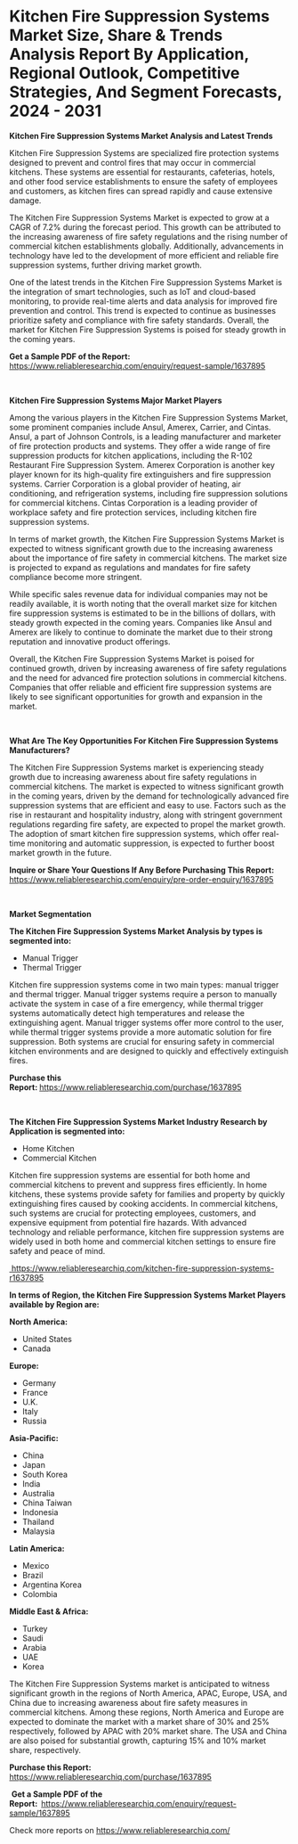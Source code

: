 <p><h1>Kitchen Fire Suppression Systems Market Size, Share & Trends Analysis Report By Application, Regional Outlook, Competitive Strategies, And Segment Forecasts, 2024 - 2031</h1></p><p><strong>Kitchen Fire Suppression Systems Market Analysis and Latest Trends</strong></p>
<p><p>Kitchen Fire Suppression Systems are specialized fire protection systems designed to prevent and control fires that may occur in commercial kitchens. These systems are essential for restaurants, cafeterias, hotels, and other food service establishments to ensure the safety of employees and customers, as kitchen fires can spread rapidly and cause extensive damage.</p><p>The Kitchen Fire Suppression Systems Market is expected to grow at a CAGR of 7.2% during the forecast period. This growth can be attributed to the increasing awareness of fire safety regulations and the rising number of commercial kitchen establishments globally. Additionally, advancements in technology have led to the development of more efficient and reliable fire suppression systems, further driving market growth.</p><p>One of the latest trends in the Kitchen Fire Suppression Systems Market is the integration of smart technologies, such as IoT and cloud-based monitoring, to provide real-time alerts and data analysis for improved fire prevention and control. This trend is expected to continue as businesses prioritize safety and compliance with fire safety standards. Overall, the market for Kitchen Fire Suppression Systems is poised for steady growth in the coming years.</p></p>
<p><strong>Get a Sample PDF of the Report:&nbsp;</strong> <a href="https://www.reliableresearchiq.com/enquiry/request-sample/1637895">https://www.reliableresearchiq.com/enquiry/request-sample/1637895</a></p>
<p>&nbsp;</p>
<p><strong>Kitchen Fire Suppression Systems Major Market Players</strong></p>
<p><p>Among the various players in the Kitchen Fire Suppression Systems Market, some prominent companies include Ansul, Amerex, Carrier, and Cintas. Ansul, a part of Johnson Controls, is a leading manufacturer and marketer of fire protection products and systems. They offer a wide range of fire suppression products for kitchen applications, including the R-102 Restaurant Fire Suppression System. Amerex Corporation is another key player known for its high-quality fire extinguishers and fire suppression systems. Carrier Corporation is a global provider of heating, air conditioning, and refrigeration systems, including fire suppression solutions for commercial kitchens. Cintas Corporation is a leading provider of workplace safety and fire protection services, including kitchen fire suppression systems.</p><p>In terms of market growth, the Kitchen Fire Suppression Systems Market is expected to witness significant growth due to the increasing awareness about the importance of fire safety in commercial kitchens. The market size is projected to expand as regulations and mandates for fire safety compliance become more stringent.</p><p>While specific sales revenue data for individual companies may not be readily available, it is worth noting that the overall market size for kitchen fire suppression systems is estimated to be in the billions of dollars, with steady growth expected in the coming years. Companies like Ansul and Amerex are likely to continue to dominate the market due to their strong reputation and innovative product offerings.</p><p>Overall, the Kitchen Fire Suppression Systems Market is poised for continued growth, driven by increasing awareness of fire safety regulations and the need for advanced fire protection solutions in commercial kitchens. Companies that offer reliable and efficient fire suppression systems are likely to see significant opportunities for growth and expansion in the market.</p></p>
<p>&nbsp;</p>
<p><strong>What Are The Key Opportunities For Kitchen Fire Suppression Systems Manufacturers?</strong></p>
<p><p>The Kitchen Fire Suppression Systems market is experiencing steady growth due to increasing awareness about fire safety regulations in commercial kitchens. The market is expected to witness significant growth in the coming years, driven by the demand for technologically advanced fire suppression systems that are efficient and easy to use. Factors such as the rise in restaurant and hospitality industry, along with stringent government regulations regarding fire safety, are expected to propel the market growth. The adoption of smart kitchen fire suppression systems, which offer real-time monitoring and automatic suppression, is expected to further boost market growth in the future.</p></p>
<p><strong>Inquire or Share Your Questions If Any Before Purchasing This Report:</strong> <a href="https://www.reliableresearchiq.com/enquiry/pre-order-enquiry/1637895">https://www.reliableresearchiq.com/enquiry/pre-order-enquiry/1637895</a></p>
<p>&nbsp;</p>
<p><strong>Market Segmentation</strong></p>
<p><strong>The Kitchen Fire Suppression Systems Market Analysis by types is segmented into:</strong></p>
<p><ul><li>Manual Trigger</li><li>Thermal Trigger</li></ul></p>
<p><p>Kitchen fire suppression systems come in two main types: manual trigger and thermal trigger. Manual trigger systems require a person to manually activate the system in case of a fire emergency, while thermal trigger systems automatically detect high temperatures and release the extinguishing agent. Manual trigger systems offer more control to the user, while thermal trigger systems provide a more automatic solution for fire suppression. Both systems are crucial for ensuring safety in commercial kitchen environments and are designed to quickly and effectively extinguish fires.</p></p>
<p><strong>Purchase this Report:&nbsp;</strong><a href="https://www.reliableresearchiq.com/purchase/1637895">https://www.reliableresearchiq.com/purchase/1637895</a></p>
<p>&nbsp;</p>
<p><strong>The Kitchen Fire Suppression Systems Market Industry Research by Application is segmented into:</strong></p>
<p><ul><li>Home Kitchen</li><li>Commercial Kitchen</li></ul></p>
<p><p>Kitchen fire suppression systems are essential for both home and commercial kitchens to prevent and suppress fires efficiently. In home kitchens, these systems provide safety for families and property by quickly extinguishing fires caused by cooking accidents. In commercial kitchens, such systems are crucial for protecting employees, customers, and expensive equipment from potential fire hazards. With advanced technology and reliable performance, kitchen fire suppression systems are widely used in both home and commercial kitchen settings to ensure fire safety and peace of mind.</p></p>
<p><a href="https://www.reliableresearchiq.com/kitchen-fire-suppression-systems-r1637895">&nbsp;https://www.reliableresearchiq.com/kitchen-fire-suppression-systems-r1637895</a></p>
<p><strong>In terms of Region, the Kitchen Fire Suppression Systems Market Players available by Region are:</strong></p>
<p>
    <p> <strong> North America: </strong>
        <ul>
            <li>United States</li>
            <li>Canada</li>
        </ul>
        </p> 
    <p> <strong> Europe: </strong>
        <ul>
            <li>Germany</li>
            <li>France</li>
            <li>U.K.</li>
            <li>Italy</li>
            <li>Russia</li>
        </ul>
        </p> 
    <p> <strong> Asia-Pacific: </strong>
        <ul>
            <li>China</li>
            <li>Japan</li>
            <li>South Korea</li>
            <li>India</li>
            <li>Australia</li>
            <li>China Taiwan</li>
            <li>Indonesia</li>
            <li>Thailand</li>
            <li>Malaysia</li>
        </ul>
        </p> 
    <p> <strong> Latin America: </strong>
        <ul>
            <li>Mexico</li>
            <li>Brazil</li>
            <li>Argentina Korea</li>
            <li>Colombia</li>
        </ul>
        </p> 
    <p> <strong> Middle East & Africa: </strong>
        <ul>
            <li>Turkey</li>
            <li>Saudi</li>
            <li>Arabia</li>
            <li>UAE</li>
            <li>Korea</li>
        </ul>
    </p>
    </p>
<p><p>The Kitchen Fire Suppression Systems market is anticipated to witness significant growth in the regions of North America, APAC, Europe, USA, and China due to increasing awareness about fire safety measures in commercial kitchens. Among these regions, North America and Europe are expected to dominate the market with a market share of 30% and 25% respectively, followed by APAC with 20% market share. The USA and China are also poised for substantial growth, capturing 15% and 10% market share, respectively.</p></p>
<p><strong>Purchase this Report: </strong><a href="https://www.reliableresearchiq.com/purchase/1637895">https://www.reliableresearchiq.com/purchase/1637895</a></p>
<p>&nbsp;<strong>Get a Sample PDF of the Report:&nbsp;&nbsp;</strong><a href="https://www.reliableresearchiq.com/enquiry/request-sample/1637895">https://www.reliableresearchiq.com/enquiry/request-sample/1637895</a></p>
<p><strong></strong></p>
<p>Check more reports on <a href="https://www.reliableresearchiq.com/">https://www.reliableresearchiq.com/</a></p>